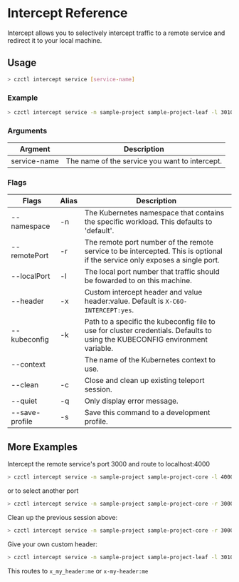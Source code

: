 # Intercept Reference

Intercept allows you to selectively intercept traffic to a remote service and redirect it to your local machine.

## Usage

```bash
> czctl intercept service [service-name]
```

### Example

```bash
> czctl intercept service -n sample-project sample-project-leaf -l 3010
```

### Arguments

| Argment       | Description
| -------       | -----------
| service-name  | The name of the service you want to intercept.

### Flags

| Flags          | Alias | Description
| -------------- | ----- | -----------
| --namespace    | -n    | The Kubernetes namespace that contains the specific workload. This defaults to 'default'.
| --remotePort   | -r    | The remote port number of the remote service to be intercepted. This is optional if the service only exposes a single port.
| --localPort    | -l    | The local port number that traffic should be fowarded to on this machine.
| --header       | -x    | Custom intercept header and value header:value. Default is `X-C6O-INTERCEPT:yes`.
| --kubeconfig   | -k    | Path to a specific the kubeconfig file to use for cluster credentials. Defaults to using the KUBECONFIG environment variable.
| --context      |       | The name of the Kubernetes context to use.
| --clean        | -c    | Close and clean up existing teleport session.
| --quiet        | -q    | Only display error message.
| --save-profile | -s    | Save this command to a development profile.

## More Examples

Intercept the remote service's port 3000 and route to localhost:4000

```bash
> czctl intercept service -n sample-project sample-project-core -l 4000
```
or to select another port
```bash
> czctl intercept service -n sample-project sample-project-core -r 3000 -l 4000
```

Clean up the previous session above:
```bash
> czctl intercept service -n sample-project sample-project-core -r 3000 -l 4000 --clean
```

Give your own custom header: 
```bash
> czctl intercept service -n sample-project sample-project-leaf -l 3010 -h X-MY-HEADER:ME
```
This routes to `x_my_header:me` or `x-my-header:me`

